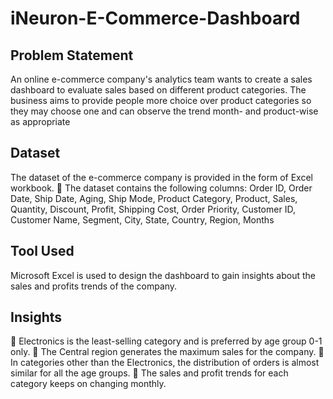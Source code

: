 # iNeuron-E-Commerce-Dashboard
## Problem Statement
An online e-commerce company's analytics team wants to create a
sales dashboard to evaluate sales based on different product
categories. The business aims to provide people more choice over
product categories so they may choose one and can observe the trend
month- and product-wise as appropriate

## Dataset
The dataset of the e-commerce company is provided in the form of 
Excel workbook.
 The dataset contains the following columns:
Order ID, Order Date, Ship Date, Aging, Ship Mode, Product
Category, Product, Sales, Quantity, Discount, Profit, Shipping Cost,
Order Priority, Customer ID, Customer Name, Segment, City, State,
Country, Region, Months

## Tool Used
Microsoft Excel is used to design the dashboard to gain 
insights about the sales and profits trends of the company.

## Insights
 Electronics is the least-selling category and is preferred by age
group 0-1 only.
 The Central region generates the maximum sales for the company.
 In categories other than the Electronics, the distribution of orders is
almost similar for all the age groups.
 The sales and profit trends for each category keeps on changing
monthly.
